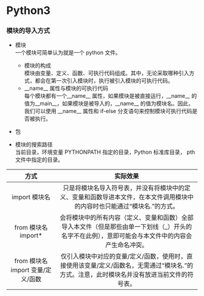 # Python3

### 模块的导入方式
* 模块 <br />
一个模块可简单认为就是一个 python 文件。
    * 模块的构成 <br />
    模块由变量、定义、函数、可执行代码组成。其中，无论采取哪种引入方式，都会在第一次引入模块时，执行被引入模块的可执行代码。
    * \_\_name\_\_ 属性与模块的可执行代码 <br />
    每个模块都有一个\_\_name\_\_ 属性，如果模块是被直接运行，\_\_name\_\_ 的值为\_\_main\_\_，如果模块是被导入的，\_\_name\_\_ 的值为模块名。因此，我们可以使用 \_\_name\_\_ 属性和 if-else 分支语句来控制模块可执行代码是否被执行。
    
* 包
* 模块的搜索路径 <br />
当前目录，环境变量 PYTHONPATH 指定的目录，Python 标准库目录， pth 文件中指定的目录。

| 方式 | 实际效果|
| :-: | :-: |
| import 模块名 | 只是将模块名导入符号表，并没有将模块中的定义、变量和函数导进本文件，在本文件调用模块中的内容时也只能通过“模块名.”的方式。 |
| from 模块名 import* | 会将模块中的所有内容（定义、变量和函数）全部导入本文件（但是那些由单一下划线（_）开头的名字不在此例），意即可能会与本文件中的内容会产生命名冲突。 |
| from 模块名 import 变量/定义/函数  | 仅引入模块中对应的变量/定义/函数，使用时，直接使用该变量/定义/函数名，无需通过“模块名.”的方式。注意，此时模块名并没有放进当前文件的符号表。 |
